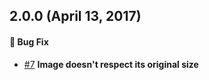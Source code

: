 ## 2.0.0 (April 13, 2017)

#### :bug: Bug Fix

 * [#7](https://github.com/MatteoGabriele/vue-progressive-image/issues/7) **Image doesn't respect its original size**
